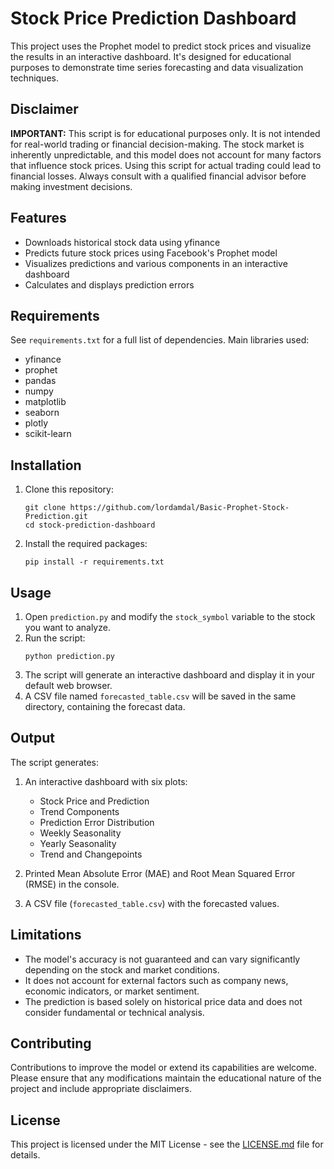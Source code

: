 # Stock Price Prediction Dashboard

This project uses the Prophet model to predict stock prices and visualize the results in an interactive dashboard. It's designed for educational purposes to demonstrate time series forecasting and data visualization techniques.

## Disclaimer

**IMPORTANT:** This script is for educational purposes only. It is not intended for real-world trading or financial decision-making. The stock market is inherently unpredictable, and this model does not account for many factors that influence stock prices. Using this script for actual trading could lead to financial losses. Always consult with a qualified financial advisor before making investment decisions.

## Features

- Downloads historical stock data using yfinance
- Predicts future stock prices using Facebook's Prophet model
- Visualizes predictions and various components in an interactive dashboard
- Calculates and displays prediction errors

## Requirements

See `requirements.txt` for a full list of dependencies. Main libraries used:

- yfinance
- prophet
- pandas
- numpy
- matplotlib
- seaborn
- plotly
- scikit-learn

## Installation

1. Clone this repository:
   ```
   git clone https://github.com/lordamdal/Basic-Prophet-Stock-Prediction.git
   cd stock-prediction-dashboard
   ```

2. Install the required packages:
   ```
   pip install -r requirements.txt
   ```

## Usage

1. Open `prediction.py` and modify the `stock_symbol` variable to the stock you want to analyze.
2. Run the script:
   ```
   python prediction.py
   ```
3. The script will generate an interactive dashboard and display it in your default web browser.
4. A CSV file named `forecasted_table.csv` will be saved in the same directory, containing the forecast data.

## Output

The script generates:

1. An interactive dashboard with six plots:
   - Stock Price and Prediction
   - Trend Components
   - Prediction Error Distribution
   - Weekly Seasonality
   - Yearly Seasonality
   - Trend and Changepoints

2. Printed Mean Absolute Error (MAE) and Root Mean Squared Error (RMSE) in the console.

3. A CSV file (`forecasted_table.csv`) with the forecasted values.

## Limitations

- The model's accuracy is not guaranteed and can vary significantly depending on the stock and market conditions.
- It does not account for external factors such as company news, economic indicators, or market sentiment.
- The prediction is based solely on historical price data and does not consider fundamental or technical analysis.

## Contributing

Contributions to improve the model or extend its capabilities are welcome. Please ensure that any modifications maintain the educational nature of the project and include appropriate disclaimers.

## License

This project is licensed under the MIT License - see the [LICENSE.md](LICENSE.md) file for details.

